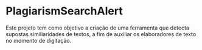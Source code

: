 # PlagiarismSearchAlert
Este projeto tem como objetivo a criação de uma ferramenta que detecta supostas similiaridades de textos, a fim de auxiliar os elaboradores de texto no momento de digitação.
